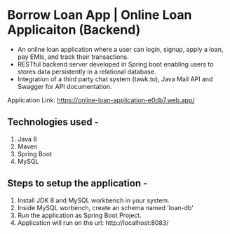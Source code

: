 # Borrow Loan App | Online Loan Applicaiton (Backend)

- An online loan application where a user can login, signup, apply a loan, pay EMIs, and track their transactions.
- RESTful backend server developed in Spring boot enabling users to stores data persistently in a relational database.
- Integration of a third party chat system (tawk.to), Java Mail API and Swagger for API documentation.

Application Link: https://online-loan-application-e0db7.web.app/

## Technologies used -
1. Java 8
2. Maven
3. Spring Boot
4. MySQL

## Steps to setup the application - 
1. Install JDK 8 and MySQL workbench in your system.
2. Inside MySQL worbench, create an schema named 'loan-db'
3. Run the application as Spring Boot Project.
4. Application will run on the url: http://localhost:8083/
